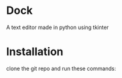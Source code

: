 # Dock

A text editor made in python using tkinter

# Installation

clone the git repo and run these commands: